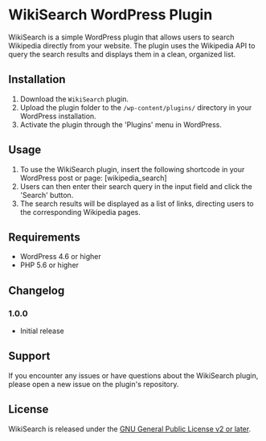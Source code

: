 # WikiSearch WordPress Plugin

WikiSearch is a simple WordPress plugin that allows users to search Wikipedia directly from your website. The plugin uses the Wikipedia API to query the search results and displays them in a clean, organized list.

## Installation

1. Download the `WikiSearch` plugin.
2. Upload the plugin folder to the `/wp-content/plugins/` directory in your WordPress installation.
3. Activate the plugin through the 'Plugins' menu in WordPress.

## Usage

1. To use the WikiSearch plugin, insert the following shortcode in your WordPress post or page:
[wikipedia_search]
2. Users can then enter their search query in the input field and click the 'Search' button.
3. The search results will be displayed as a list of links, directing users to the corresponding Wikipedia pages.

## Requirements

- WordPress 4.6 or higher
- PHP 5.6 or higher

## Changelog

### 1.0.0
- Initial release

## Support

If you encounter any issues or have questions about the WikiSearch plugin, please open a new issue on the plugin's repository.

## License

WikiSearch is released under the [GNU General Public License v2 or later](https://www.gnu.org/licenses/gpl-2.0.html).

